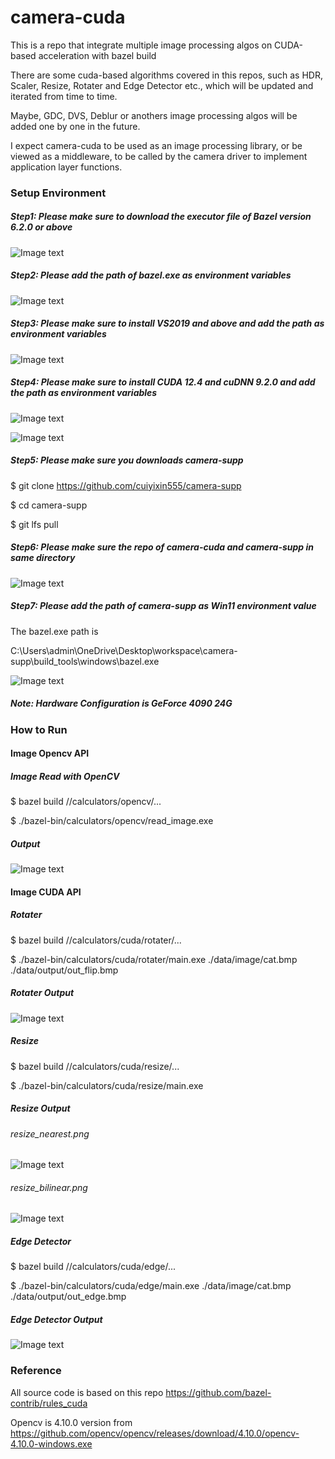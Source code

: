 # camera-cuda 
This is a repo that integrate multiple image processing algos on CUDA-based acceleration with bazel build

There are some cuda-based algorithms covered in this repos, such as HDR, Scaler, Resize, Rotater and Edge Detector etc., which will be updated and iterated from time to time.

Maybe, GDC, DVS, Deblur or anothers image processing algos will be added one by one in the future.

I expect camera-cuda to be used as an image processing library, or be viewed as a middleware, to be called by the camera driver to implement application layer functions.



### Setup Environment

##### Step1: Please make sure to download the executor file of Bazel version 6.2.0 or above

![Image text](https://github.com/cuiyixin555/camera-cuda/blob/master/assets/bazel.jpg)

##### Step2: Please add the path of bazel.exe as environment variables

![Image text](https://github.com/cuiyixin555/camera-cuda/blob/master/assets/env.jpg)

##### Step3: Please make sure to install VS2019 and above and add the path as environment variables

![Image text](https://github.com/cuiyixin555/camera-cuda/blob/master/assets/vs2019_env.jpg)

##### Step4: Please make sure to install CUDA 12.4 and cuDNN 9.2.0 and add the path as environment variables

![Image text](https://github.com/cuiyixin555/camera-cuda/blob/master/assets/cuda_env1.jpg)

![Image text](https://github.com/cuiyixin555/camera-cuda/blob/master/assets/cuda_env2.jpg)

##### Step5: Please make sure you downloads camera-supp 

$ git clone https://github.com/cuiyixin555/camera-supp

$ cd camera-supp

$ git lfs pull

##### Step6: Please make sure the repo of camera-cuda and camera-supp in same directory

![Image text](https://github.com/cuiyixin555/camera-cuda/blob/master/assets/path_env.jpg)

##### Step7: Please add the path of camera-supp as Win11 environment value

The bazel.exe path is 

C:\\Users\\admin\\OneDrive\\Desktop\\workspace\\camera-supp\\build_tools\\windows\\bazel.exe

![Image text](https://github.com/cuiyixin555/camera-cuda/blob/master/assets/supp_env1.jpg)

##### Note: Hardware Configuration is GeForce 4090 24G

### How to Run

#### Image Opencv API

##### Image Read with OpenCV

$ bazel build //calculators/opencv/...

$ ./bazel-bin/calculators/opencv/read_image.exe

##### Output

![Image text](https://github.com/cuiyixin555/camera-cuda/blob/master/assets/opencv_imread.png)

#### Image CUDA API

##### Rotater

$ bazel build //calculators/cuda/rotater/...  

$ ./bazel-bin/calculators/cuda/rotater/main.exe ./data/image/cat.bmp ./data/output/out_flip.bmp

##### Rotater Output

![Image text](https://github.com/cuiyixin555/camera-cuda/blob/master/data/output/out_flip.bmp)

##### Resize

$ bazel build //calculators/cuda/resize/...

$ ./bazel-bin/calculators/cuda/resize/main.exe

##### Resize Output

###### resize_nearest.png

![Image text](https://github.com/cuiyixin555/camera-cuda/blob/master/data/output/resize_nearest.png)

###### resize_bilinear.png

![Image text](https://github.com/cuiyixin555/camera-cuda/blob/master/data/output/resize_bilinear.png)

##### Edge Detector

$ bazel build //calculators/cuda/edge/...

$ ./bazel-bin/calculators/cuda/edge/main.exe ./data/image/cat.bmp ./data/output/out_edge.bmp

##### Edge Detector Output

![Image text](https://github.com/cuiyixin555/camera-cuda/blob/master/data/output/out_edge.bmp)

### Reference
All source code is based on this repo https://github.com/bazel-contrib/rules_cuda 

Opencv is 4.10.0 version from https://github.com/opencv/opencv/releases/download/4.10.0/opencv-4.10.0-windows.exe
